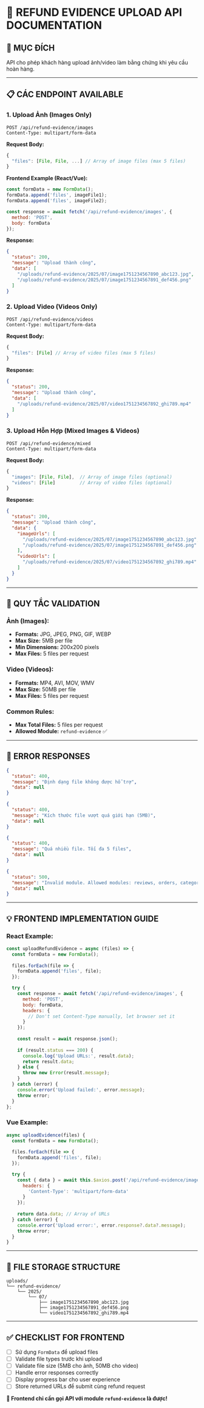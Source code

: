 # 📸 REFUND EVIDENCE UPLOAD API DOCUMENTATION

## 🎯 **MỤC ĐÍCH**
API cho phép khách hàng upload ảnh/video làm bằng chứng khi yêu cầu hoàn hàng.

---

## 📋 **CÁC ENDPOINT AVAILABLE**

### 1. **Upload Ảnh (Images Only)**
```
POST /api/refund-evidence/images
Content-Type: multipart/form-data
```

**Request Body:**
```javascript
{
  "files": [File, File, ...] // Array of image files (max 5 files)
}
```

**Frontend Example (React/Vue):**
```javascript
const formData = new FormData();
formData.append('files', imageFile1);
formData.append('files', imageFile2);

const response = await fetch('/api/refund-evidence/images', {
  method: 'POST',
  body: formData
});
```

**Response:**
```json
{
  "status": 200,
  "message": "Upload thành công",
  "data": [
    "/uploads/refund-evidence/2025/07/image1751234567890_abc123.jpg",
    "/uploads/refund-evidence/2025/07/image1751234567891_def456.png"
  ]
}
```

### 2. **Upload Video (Videos Only)**
```
POST /api/refund-evidence/videos
Content-Type: multipart/form-data
```

**Request Body:**
```javascript
{
  "files": [File] // Array of video files (max 5 files)
}
```

**Response:**
```json
{
  "status": 200,
  "message": "Upload thành công",
  "data": [
    "/uploads/refund-evidence/2025/07/video1751234567892_ghi789.mp4"
  ]
}
```

### 3. **Upload Hỗn Hợp (Mixed Images & Videos)**
```
POST /api/refund-evidence/mixed
Content-Type: multipart/form-data
```

**Request Body:**
```javascript
{
  "images": [File, File],  // Array of image files (optional)
  "videos": [File]         // Array of video files (optional)
}
```

**Response:**
```json
{
  "status": 200,
  "message": "Upload thành công",
  "data": {
    "imageUrls": [
      "/uploads/refund-evidence/2025/07/image1751234567890_abc123.jpg",
      "/uploads/refund-evidence/2025/07/image1751234567891_def456.png"
    ],
    "videoUrls": [
      "/uploads/refund-evidence/2025/07/video1751234567892_ghi789.mp4"
    ]
  }
}
```

---

## 📝 **QUY TẮC VALIDATION**

### **Ảnh (Images):**
- **Formats:** JPG, JPEG, PNG, GIF, WEBP
- **Max Size:** 5MB per file
- **Min Dimensions:** 200x200 pixels
- **Max Files:** 5 files per request

### **Video (Videos):**
- **Formats:** MP4, AVI, MOV, WMV
- **Max Size:** 50MB per file
- **Max Files:** 5 files per request

### **Common Rules:**
- **Max Total Files:** 5 files per request
- **Allowed Module:** `refund-evidence` ✅

---

## 🚨 **ERROR RESPONSES**

```json
{
  "status": 400,
  "message": "Định dạng file không được hỗ trợ",
  "data": null
}
```

```json
{
  "status": 400,
  "message": "Kích thước file vượt quá giới hạn (5MB)",
  "data": null
}
```

```json
{
  "status": 400,
  "message": "Quá nhiều file. Tối đa 5 files",
  "data": null
}
```

```json
{
  "status": 500,
  "message": "Invalid module. Allowed modules: reviews, orders, categories, events, users, products, refund-evidence",
  "data": null
}
```

---

## 💡 **FRONTEND IMPLEMENTATION GUIDE**

### **React Example:**
```jsx
const uploadRefundEvidence = async (files) => {
  const formData = new FormData();
  
  files.forEach(file => {
    formData.append('files', file);
  });

  try {
    const response = await fetch('/api/refund-evidence/images', {
      method: 'POST',
      body: formData,
      headers: {
        // Don't set Content-Type manually, let browser set it
      }
    });
    
    const result = await response.json();
    
    if (result.status === 200) {
      console.log('Upload URLs:', result.data);
      return result.data;
    } else {
      throw new Error(result.message);
    }
  } catch (error) {
    console.error('Upload failed:', error.message);
    throw error;
  }
};
```

### **Vue Example:**
```javascript
async uploadEvidence(files) {
  const formData = new FormData();
  
  files.forEach(file => {
    formData.append('files', file);
  });

  try {
    const { data } = await this.$axios.post('/api/refund-evidence/images', formData, {
      headers: {
        'Content-Type': 'multipart/form-data'
      }
    });
    
    return data.data; // Array of URLs
  } catch (error) {
    console.error('Upload error:', error.response?.data?.message);
    throw error;
  }
}
```

---

## 🔧 **FILE STORAGE STRUCTURE**
```
uploads/
└── refund-evidence/
    └── 2025/
        └── 07/
            ├── image1751234567890_abc123.jpg
            ├── image1751234567891_def456.png
            └── video1751234567892_ghi789.mp4
```

---

## ✅ **CHECKLIST FOR FRONTEND**

- [ ] Sử dụng `FormData` để upload files
- [ ] Validate file types trước khi upload  
- [ ] Validate file size (5MB cho ảnh, 50MB cho video)
- [ ] Handle error responses correctly
- [ ] Display progress bar cho user experience
- [ ] Store returned URLs để submit cùng refund request

**🎯 Frontend chỉ cần gọi API với module `refund-evidence` là được!**
